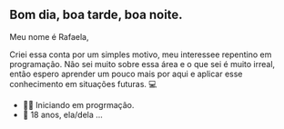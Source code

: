 ## Bom dia, boa tarde, boa noite.

Meu nome é Rafaela,

Criei essa conta por um simples motivo, meu interessee repentino em programação.
Não sei muito sobre essa área e o que sei é muito irreal, então espero aprender um pouco mais por aqui e aplicar esse conhecimento em situações futuras. 💻

- 🎢🌱 Iniciando em progrmação.
- 💬 18 anos, ela/dela ...


